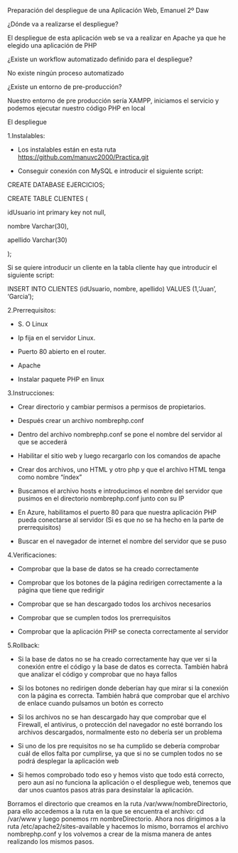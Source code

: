 Preparación del despliegue de una Aplicación Web, Emanuel 2º Daw 

 

¿Dónde va a realizarse el despliegue? 

El despliegue de esta aplicación web se va a realizar en Apache ya que he elegido una aplicación de PHP 

 

¿Existe un workflow automatizado definido para el despliegue? 

No existe ningún proceso automatizado 

 

¿Existe un entorno de pre-producción? 

Nuestro entorno de pre producción sería XAMPP, iniciamos el servicio y podemos ejecutar nuestro código PHP en local 

 

El despliegue 

 

1.Instalables: 

 
- Los instalables están en esta ruta  https://github.com/manuvc2000/Practica.git 

 
- Conseguir conexión con MySQL e introducir el siguiente script: 

CREATE DATABASE EJERCICIOS; 

CREATE TABLE CLIENTES ( 

idUsuario int primary key not null, 

nombre Varchar(30), 

apellido Varchar(30) 

); 

Si se quiere introducir un cliente en la tabla cliente hay que introducir el siguiente script: 

 
INSERT INTO CLIENTES (idUsuario, nombre, apellido) VALUES (1,’Juan’, ‘Garcia’); 

 

 

2.Prerrequisitos: 

 - S. O Linux 

 - Ip fija en el servidor Linux.  

 - Puerto 80 abierto en el router. 

 - Apache 

 - Instalar paquete PHP en linux 

 
3.Instrucciones: 

 - Crear directorio y cambiar permisos a permisos de propietarios. 

 - Después crear un archivo nombrephp.conf 

 - Dentro del archivo nombrephp.conf  se pone el nombre del servidor al que se accederá 

 - Habilitar el sitio web y luego recargarlo con los comandos de apache 

 - Crear dos archivos, uno HTML y otro php y que el archivo HTML tenga como nombre “índex” 

 - Buscamos el archivo hosts e introducimos el nombre del servidor que pusimos en el directorio nombrephp.conf junto con su IP 

 - En Azure, habilitamos el puerto 80 para que nuestra aplicación PHP pueda conectarse al servidor (Si es que no se ha hecho en la parte de prerrequisitos) 

 - Buscar en el navegador de internet el nombre del servidor que se puso 

 

 

4.Verificaciones: 

 - Comprobar que la base de datos se ha creado correctamente  

 - Comprobar que los botones de la página redirigen correctamente a la página que tiene que redirigir 

 - Comprobar que se han descargado todos los archivos necesarios  

 - Comprobar que se cumplen todos los prerrequisitos 

 - Comprobar que la aplicación PHP se conecta correctamente al servidor 

 

 

5.Rollback: 

 - Si la base de datos no se ha creado correctamente hay que ver si la conexión entre el código y la base de datos es correcta. También habrá que analizar el código y comprobar que no haya fallos 

 
 - Si los botones no redirigen donde deberían hay que mirar si la conexión con la página es correcta. También habrá que comprobar que el archivo de enlace cuando pulsamos un botón es correcto 

 
 - Si los archivos no se han descargado hay que comprobar que el Firewall, el antivirus, o protección del navegador no esté borrando los archivos descargados, normalmente esto no debería ser un problema 


- Si uno de los pre requisitos no se ha cumplido se debería comprobar cuál de ellos falta por cumplirse, ya que si no se cumplen todos no se podrá desplegar la aplicación web 

 
 - Si hemos comprobado todo eso y hemos visto que todo está correcto, pero aun así no funciona la aplicación o el despliegue web, tenemos que dar unos cuantos pasos atrás para desinstalar la aplicación. 

Borramos el directorio que creamos en la ruta /var/www/nombreDirectorio, para ello accedemos a la ruta en la que se encuentra el archivo: cd /var/www y luego ponemos rm nombreDirectorio. Ahora nos dirigimos a la ruta /etc/apache2/sites-available y hacemos lo mismo, borramos el archivo nombrephp.conf y los volvemos a crear de la misma manera de antes realizando los mismos pasos. 
